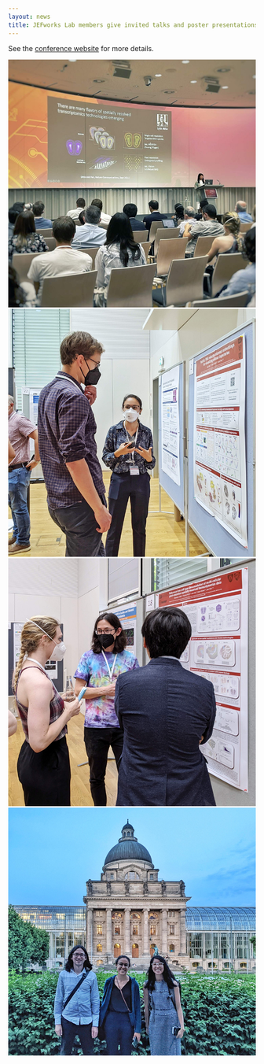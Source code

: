 ```yaml
---
layout: news
title: JEFworks Lab members give invited talks and poster presentations at Bioengineering Solutions for Biology and Medicine in Munich Germany.
---
```


See the [conference website](https://bioeng2022.helmholtz-muenchen.de/) for more details.

![](/assets/news/bioeng22_jean.jpeg)
![](/assets/news/bioeng22_lyla.jpeg)
![](/assets/news/bioeng22_brendan.jpeg)
![](/assets/news/bioeng22_team.jpeg)
